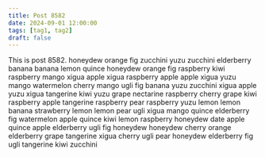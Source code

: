 ```yaml
---
title: Post 8582
date: 2024-09-01 12:00:00
tags: [tag1, tag2]
draft: false
---
```

This is post 8582.
honeydew
orange
fig
zucchini
yuzu
zucchini
elderberry
banana
banana
lemon
quince
honeydew
orange
fig
raspberry
kiwi
raspberry
mango
xigua
apple
xigua
raspberry
apple
apple
xigua
yuzu
mango
watermelon
cherry
mango
ugli
fig
banana
yuzu
zucchini
xigua
apple
yuzu
xigua
tangerine
kiwi
yuzu
grape
nectarine
raspberry
cherry
grape
kiwi
raspberry
apple
tangerine
raspberry
pear
raspberry
yuzu
lemon
lemon
banana
strawberry
lemon
lemon
pear
ugli
xigua
mango
quince
elderberry
fig
watermelon
apple
quince
kiwi
lemon
raspberry
honeydew
date
apple
quince
apple
elderberry
ugli
fig
honeydew
honeydew
cherry
orange
elderberry
grape
tangerine
xigua
cherry
ugli
pear
honeydew
elderberry
fig
ugli
tangerine
kiwi
zucchini
